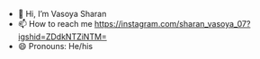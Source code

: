 - 👋 Hi, I’m Vasoya Sharan
- 📫 How to reach me https://instagram.com/sharan_vasoya_07?igshid=ZDdkNTZiNTM=
- 😄 Pronouns: He/his

